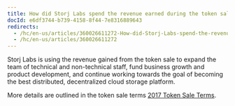 ```yaml
---
title: How did Storj Labs spend the revenue earned during the token sale?
docId: e6df3744-b739-4158-8f44-7e8316889643
redirects:
  - /hc/en-us/articles/360026611272-How-did-Storj-Labs-spend-the-revenue-earned-during-the-token-sale
  - /hc/en-us/articles/360026611272
---
```

Storj Labs is using the revenue gained from the token sale to expand the team of technical and non-technical staff, fund business growth and product development, and continue working towards the goal of becoming the best distributed, decentralized cloud storage platform. 

More details are outlined in the token sale terms [2017 Token Sale Terms](docId:5cf2882d-1d07-4509-97eb-1376d35920f1).
